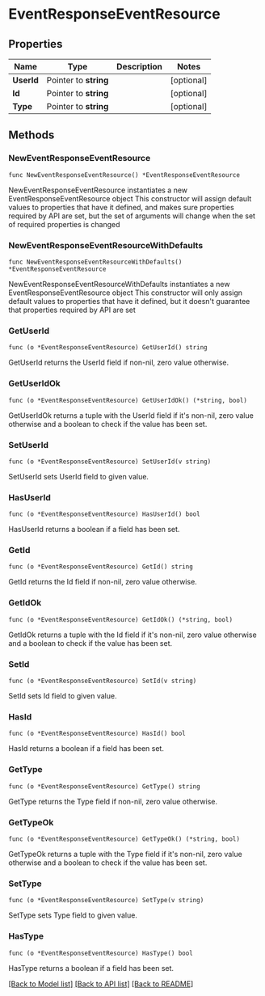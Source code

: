 # EventResponseEventResource

## Properties

Name | Type | Description | Notes
------------ | ------------- | ------------- | -------------
**UserId** | Pointer to **string** |  | [optional] 
**Id** | Pointer to **string** |  | [optional] 
**Type** | Pointer to **string** |  | [optional] 

## Methods

### NewEventResponseEventResource

`func NewEventResponseEventResource() *EventResponseEventResource`

NewEventResponseEventResource instantiates a new EventResponseEventResource object
This constructor will assign default values to properties that have it defined,
and makes sure properties required by API are set, but the set of arguments
will change when the set of required properties is changed

### NewEventResponseEventResourceWithDefaults

`func NewEventResponseEventResourceWithDefaults() *EventResponseEventResource`

NewEventResponseEventResourceWithDefaults instantiates a new EventResponseEventResource object
This constructor will only assign default values to properties that have it defined,
but it doesn't guarantee that properties required by API are set

### GetUserId

`func (o *EventResponseEventResource) GetUserId() string`

GetUserId returns the UserId field if non-nil, zero value otherwise.

### GetUserIdOk

`func (o *EventResponseEventResource) GetUserIdOk() (*string, bool)`

GetUserIdOk returns a tuple with the UserId field if it's non-nil, zero value otherwise
and a boolean to check if the value has been set.

### SetUserId

`func (o *EventResponseEventResource) SetUserId(v string)`

SetUserId sets UserId field to given value.

### HasUserId

`func (o *EventResponseEventResource) HasUserId() bool`

HasUserId returns a boolean if a field has been set.

### GetId

`func (o *EventResponseEventResource) GetId() string`

GetId returns the Id field if non-nil, zero value otherwise.

### GetIdOk

`func (o *EventResponseEventResource) GetIdOk() (*string, bool)`

GetIdOk returns a tuple with the Id field if it's non-nil, zero value otherwise
and a boolean to check if the value has been set.

### SetId

`func (o *EventResponseEventResource) SetId(v string)`

SetId sets Id field to given value.

### HasId

`func (o *EventResponseEventResource) HasId() bool`

HasId returns a boolean if a field has been set.

### GetType

`func (o *EventResponseEventResource) GetType() string`

GetType returns the Type field if non-nil, zero value otherwise.

### GetTypeOk

`func (o *EventResponseEventResource) GetTypeOk() (*string, bool)`

GetTypeOk returns a tuple with the Type field if it's non-nil, zero value otherwise
and a boolean to check if the value has been set.

### SetType

`func (o *EventResponseEventResource) SetType(v string)`

SetType sets Type field to given value.

### HasType

`func (o *EventResponseEventResource) HasType() bool`

HasType returns a boolean if a field has been set.


[[Back to Model list]](../README.md#documentation-for-models) [[Back to API list]](../README.md#documentation-for-api-endpoints) [[Back to README]](../README.md)


